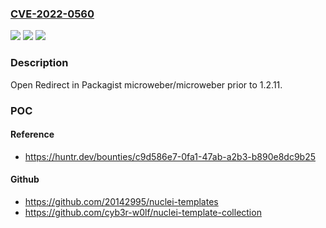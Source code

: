### [CVE-2022-0560](https://cve.mitre.org/cgi-bin/cvename.cgi?name=CVE-2022-0560)
![](https://img.shields.io/static/v1?label=Product&message=microweber%2Fmicroweber&color=blue)
![](https://img.shields.io/static/v1?label=Version&message=%3C%201.2.11%20&color=brighgreen)
![](https://img.shields.io/static/v1?label=Vulnerability&message=CWE-601%20URL%20Redirection%20to%20Untrusted%20Site&color=brighgreen)

### Description

Open Redirect in Packagist microweber/microweber prior to 1.2.11.

### POC

#### Reference
- https://huntr.dev/bounties/c9d586e7-0fa1-47ab-a2b3-b890e8dc9b25

#### Github
- https://github.com/20142995/nuclei-templates
- https://github.com/cyb3r-w0lf/nuclei-template-collection

